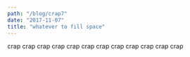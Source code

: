 ```yaml
---
path: "/blog/crap7"
date: "2017-11-07"
title: "whatever to fill space"
---
```

crap crap crap crap crap crap crap crap crap crap crap crap 